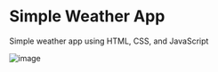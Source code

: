 # Simple Weather App 


Simple weather app using HTML, CSS, and JavaScript

![image](https://user-images.githubusercontent.com/20955511/111051345-0bcff300-845b-11eb-80ca-717a9a838e2c.png)

